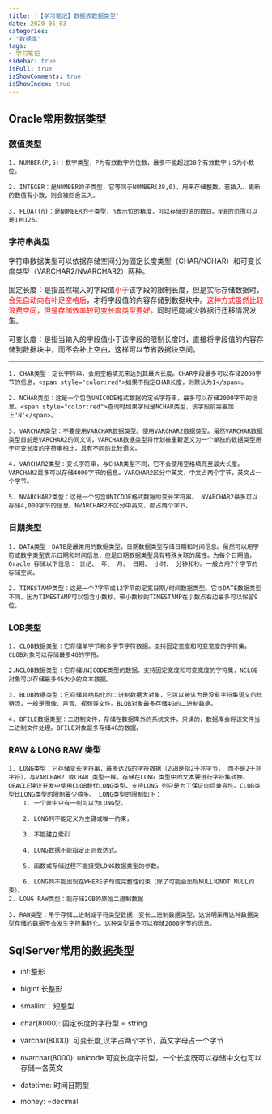 ```yaml
---
title: '【学习笔记】数据表数据类型'
date: 2020-05-03
categories:
- "数据库"
tags:
- 学习笔记
sidebar: true
isFull: true
isShowComments: true
isShowIndex: true
---
```


## Oracle常用数据类型

 ### 数值类型

    1. NUMBER(P,S)：数字类型，P为有效数字的位数，最多不能超过38个有效数字；S为小数位。
    
    2. INTEGER：是NUMBER的子类型，它等同于NUMBER(38,0)，用来存储整数。若插入、更新的数值有小数，则会被四舍五入。
    
    3. FLOAT(n)：是NUMBER的子类型，n表示位的精度，可以存储的值的数目。N值的范围可以是1到126。

 ### 字符串类型<br>
   字符串数据类型可以依据存储空间分为固定长度类型（CHAR/NCHAR）和可变长度类型（VARCHAR2/NVARCHAR2）两种。<br><br>
   固定长度：是指虽然输入的字段值<span style="color:red">小于</span>该字段的限制长度，但是实际存储数据时，<span style="color:red">会先自动向右补足空格后</span>，才将字段值的内容存储到数据块中。<span style="color:red">这种方式虽然比较浪费空间，但是存储效率较可变长度类型要好</span>。同时还能减少数据行迁移情况发生。<br><br>
   可变长度：是指当输入的字段值小于该字段的限制长度时，直接将字段值的内容存储到数据块中，而不会补上空白，这样可以节省数据块空间。<br>
   
   ----

    1. CHAR类型：定长字符串，会用空格填充来达到其最大长度。CHAR字段最多可以存储2000字节的信息，<span style="color:red">如果不指定CHAR长度，则默认为1</span>。

    2. NCHAR类型：这是一个包含UNICODE格式数据的定长字符串，最多可以存储2000字节的信息。<span style="color:red">查询时如果字段是NCHAR类型，该字段前需要加上'N'</span>。

    3. VARCHAR类型：不要使用VARCHAR数据类型。使用VARCHAR2数据类型。虽然VARCHAR数据类型目前是VARCHAR2的同义词，VARCHAR数据类型将计划被重新定义为一个单独的数据类型用于可变长度的字符串相比，具有不同的比较语义。

    4. VARCHAR2类型：变长字符串，与CHAR类型不同，它不会使用空格填充至最大长度。VARCHAR2最多可以存储4000字节的信息。VARCHAR2区分中英文，中文占两个字节，英文占一个字节。

    5. NVARCHAR2类型：这是一个包含UNICODE格式数据的变长字符串。 NVARCHAR2最多可以存储4,000字节的信息。NVARCHAR2不区分中英文，都占两个字节。
   
 ### 日期类型
    1. DATA类型：DATE是最常用的数据类型，日期数据类型存储日期和时间信息。虽然可以用字符或数字类型表示日期和时间信息，但是日期数据类型具有特殊关联的属性。为每个日期值，Oracle 存储以下信息： 世纪、 年、 月、 日期、 小时、 分钟和秒。一般占用7个字节的存储空间。

    2. TIMESTAMP类型：这是一个7字节或12字节的定宽日期/时间数据类型。它与DATE数据类型不同，因为TIMESTAMP可以包含小数秒，带小数秒的TIMESTAMP在小数点右边最多可以保留9位。

 ### LOB类型
    1. CLOB数据类型：它存储单字节和多字节字符数据。支持固定宽度和可变宽度的字符集。CLOB对象可以存储最多4G的字符。

    2.NCLOB数据类型：它存储UNICODE类型的数据，支持固定宽度和可变宽度的字符集，NCLOB对象可以存储最多4G大小的文本数据。

    3. BLOB数据类型：它存储非结构化的二进制数据大对象，它可以被认为是没有字符集语义的比特流，一般是图像、声音、视频等文件。BLOB对象最多存储4G的二进制数据。

    4. BFILE数据类型：二进制文件，存储在数据库外的系统文件，只读的，数据库会将该文件当二进制文件处理。BFILE对象最多存储4G的数据。

 ### RAW & LONG RAW 类型
    1. LONG类型：它存储变长字符串，最多达2G的字符数据（2GB是指2千兆字节， 而不是2千兆字符），与VARCHAR2 或CHAR 类型一样，存储在LONG 类型中的文本要进行字符集转换。ORACLE建议开发中使用CLOB替代LONG类型。支持LONG 列只是为了保证向后兼容性。CLOB类型比LONG类型的限制要少得多。 LONG类型的限制如下：
        1. 一个表中只有一列可以为LONG型。

        2. LONG列不能定义为主键或唯一约束，

        3. 不能建立索引

        4. LONG数据不能指定正则表达式。

        5. 函数或存储过程不能接受LONG数据类型的参数。

        6. LONG列不能出现在WHERE子句或完整性约束（除了可能会出现NULL和NOT NULL约束）。
    2. LONG RAW类型：能存储2GB的原始二进制数据

    3. RAW类型：用于存储二进制或字符类型数据，变长二进制数据类型，这说明采用这种数据类型存储的数据不会发生字符集转化。这种类型最多可以存储2000字节的信息。

## SqlServer常用的数据类型
 
 - int:整形

 - bigint:长整形

 - smallint：短整型

 - char(8000): 固定长度的字符型 = string

 - varchar(8000): 可变长度,汉字占两个字节，英文字母占一个字节

 - nvarchar(8000): unicode 可变长度字符型，一个长度既可以存储中文也可以存储一各英文

 - datetime: 时间日期型

 - money: =decimal
